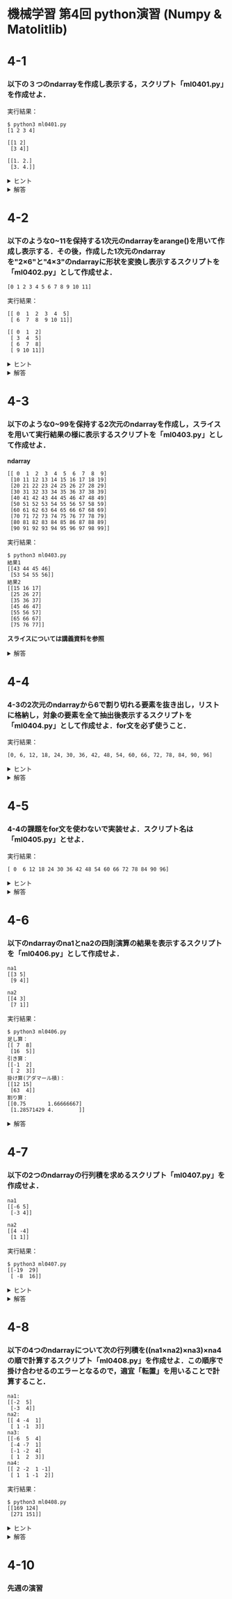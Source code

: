 # 機械学習 第4回 python演習 (Numpy & Matolitlib)

# 4-1
### 以下の３つのndarrayを作成し表示する，スクリプト「ml0401.py」を作成せよ．

実行結果：
```
$ python3 ml0401.py
[1 2 3 4]

[[1 2]
 [3 4]]

[[1. 2.]
 [3. 4.]]
```

<details> <summary>ヒント</summary>
① numpyをimportする<br>
<b>import numpy as np</b><br><br>
② ndarrayを作成する<br>
<b>n_array = np.array([1, 2, 3, 4])</b><br><br>
③ ndarrayの各要素の型を指定する<br>
<b>n_array = np.array([1, 2, 3, 4], np.float32)</b><br><br>
</details>

<details> <summary>解答</summary>
    <img src="./img/4-1.png" width="400">
</details>

# 4-2
### 以下のような0~11を保持する1次元のndarrayをarange()を用いて作成し表示する．その後，作成した1次元のndarrayを"2×6"と"4×3"のndarrayに形状を変換し表示するスクリプトを「ml0402.py」として作成せよ．

```
[0 1 2 3 4 5 6 7 8 9 10 11]
```

実行結果：
```
[[ 0  1  2  3  4  5]
 [ 6  7  8  9 10 11]]

[[ 0  1  2]
 [ 3  4  5]
 [ 6  7  8]
 [ 9 10 11]]
```

<details> <summary>ヒント</summary>
① arange()はrange()と同じ様に使用可能<br>
ragne()の使い方は先週の資料参照()<br>
② ndarrayの形状の変更は<br>
<b>reshape()</b><br>
を使用する．<br>
</details>

<details> <summary>解答</summary>
    <img src="./img/4-2.png" width="400">
</details>

# 4-3 
### 以下のような0~99を保持する2次元のndarrayを作成し，スライスを用いて実行結果の様に表示するスクリプトを「ml0403.py」として作成せよ．

<b>ndarray</b>
```
[[ 0  1  2  3  4  5  6  7  8  9]
 [10 11 12 13 14 15 16 17 18 19]
 [20 21 22 23 24 25 26 27 28 29]
 [30 31 32 33 34 35 36 37 38 39]
 [40 41 42 43 44 45 46 47 48 49]
 [50 51 52 53 54 55 56 57 58 59]
 [60 61 62 63 64 65 66 67 68 69]
 [70 71 72 73 74 75 76 77 78 79]
 [80 81 82 83 84 85 86 87 88 89]
 [90 91 92 93 94 95 96 97 98 99]]
```

実行結果：
```
$ python3 ml0403.py
結果1
[[43 44 45 46]
 [53 54 55 56]]
結果2
[[15 16 17]
 [25 26 27]
 [35 36 37]
 [45 46 47]
 [55 56 57]
 [65 66 67]
 [75 76 77]]
```

<b>スライスについては講義資料を参照</b>

<details> <summary>解答</summary>
    <img src="./img/4-3.png" width="400">
</details>

# 4-4
### 4-3の2次元のndarrayから6で割り切れる要素を抜き出し，リストに格納し，対象の要素を全て抽出後表示するスクリプトを「ml0404.py」として作成せよ．for文を必ず使うこと．

実行結果：
```
[0, 6, 12, 18, 24, 30, 36, 42, 48, 54, 60, 66, 72, 78, 84, 90, 96]
```
<details> <summary>ヒント</summary>
    ① for文を用いてndarrayから要素を１つずつ抽出し，6で割り切れるかif文を用いて判定すれば良い．<br>
    ② 抽出した値はappend()でリストに追加する．<br>
</details>

<details> <summary>解答</summary>
    <img src="./img/4-4.png" width="400">
</details>

# 4-5
### 4-4の課題をfor文を使わないで実装せよ．スクリプト名は 「ml0405.py」とせよ．

実行結果：
```
[ 0  6 12 18 24 30 36 42 48 54 60 66 72 78 84 90 96]
```

<details> <summary>ヒント</summary>
    ① 第４回講義資料のスライド25-26を参照．<br>
    <b>
        n_array = np.array([1, -2, 3, -4])<br>
        print(n_array[n_array>0])<br>
    </b>
    ↓<br>
    ↓<br>
    <b>出力：[1 3]<br></b>
</details>

<details> <summary>解答</summary>
    <img src="./img/4-5.png" width="400">
</details>


# 4-6
### 以下のndarrayのna1とna2の四則演算の結果を表示するスクリプトを「ml0406.py」として作成せよ．
```
na1
[[3 5]
 [9 4]]

na2
[[4 3]
 [7 1]]
```

実行結果：
```
$ python3 ml0406.py
足し算：
[[ 7  8]
 [16  5]]
引き算：
[[-1  2]
 [ 2  3]]
掛け算(アダマール積)：
[[12 15]
 [63  4]]
割り算：
[[0.75       1.66666667]
 [1.28571429 4.        ]]
```
<details> <summary>解答</summary>
    <img src="./img/4-6.png" width="400">
</details>

# 4-7
### 以下の2つのndarrayの行列積を求めるスクリプト「ml0407.py」を作成せよ．
```
na1
[[-6 5]
 [-3 4]]

na2
[[4 -4]
 [1 1]]
```

実行結果：
```
$ python3 ml0407.py
[[-19  29]
 [ -8  16]]
```

<details> <summary>ヒント</summary>
    行列積の計算は<br>
    <b>np.dot()</b><br>
    を使用する．
</details>

<details> <summary>解答</summary>
    <img src="./img/4-7.png" width="400">
</details>

# 4-8
### 以下の4つのndarrayについて次の行列積を((na1×na2)×na3)×na4の順で計算するスクリプト「ml0408.py」を作成せよ．この順序で掛け合わせるのエラーとなるので，適宜「転置」を用いることで計算すること．
```
na1:
[[-2  5]
 [-3  4]]
na2:
[[ 4 -4  1]
 [ 1 -1  3]]
na3:
[[-6  5  4]
 [-4 -7  1]
 [-1 -2  4]
 [ 1  2  3]]
na4:
[[ 2 -2  1 -1]
 [ 1  1 -1  2]]
```

実行結果：
```
$ python3 ml0408.py
[[169 124]
 [271 151]]
```

<details> <summary>ヒント</summary>
    ①行列の転置は<br>
    <b>ndarray.T</b><br>
    を使用する．<br>
    ②<b>ndarray.shape</b>を使用すると行列の形状の確認をすることができる．<br>
</details>

<details> <summary>解答</summary>
    <img src="./img/4-8.png" width="400">
</details>

# 4-10
### 先週の演習